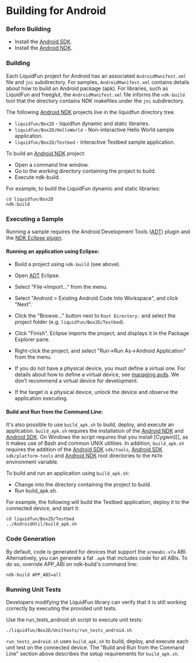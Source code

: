 # Building for Android

### Before Building

-   Install the [Android SDK].
-   Install the [Android NDK].

### Building

Each LiquidFun project for Android has an associated `AndroidManifest.xml`
file and `jni` subdirectory.  For samples, `AndroidManifest.xml` contains
details about how to build an Android package (apk).  For libraries, such as
LiquidFun and freeglut, the `AndroidManifest.xml` file informs the `ndk-build`
tool that the directory contains NDK makefiles under the `jni` subdirectory.

The following [Android NDK][] projects live in the liquidfun directory tree.

-   `liquidfun/Box2D` - liquidfun dynamic and static libraries.
-   `liquidfun/Box2D/HelloWorld` - Non-interactive Hello World sample
     application.
-   `liquidfun/Box2D/Testbed` - Interactive Testbed sample application.

To build an [Android NDK][] project:

-   Open a command line window.
-   Go to the working directory containing the project to build.
-   Execute ndk-build.

For example, to build the LiquidFun dynamic and static libraries:

    cd liquidfun/Box2D
    ndk-build

### Executing a Sample

Running a sample requires the Android Development Tools ([ADT][]) plugin and
the [NDK Eclipse plugin][].

#### Running an application using Eclipse:

-   Build a project using `ndk-build` (see above).
-   Open [ADT][] Eclipse.
-   Select "File->Import..." from the menu.
-   Select "Android > Existing Android Code Into Workspace", and click "Next".
-   Click the "Browse..." button next to `Root Directory:` and select the
    project folder (e.g. `liquidfun/Box2D/Testbed`).
-   Click "Finish". Eclipse imports the project, and displays it in the
    Package Explorer pane.
-   Right-click the project, and select "Run->Run As->Android Application"
    from the menu.
-   If you do not have a physical device, you must define a virtual one.
    For details about how to define a virtual device, see [managing avds][].
    We don’t recommend a virtual device for development.

-   If the target is a physical device, unlock the device and observe the application executing.

#### Build and Run from the Command Line:

It's also possible to use `build_apk.sh` to build, deploy, and execute an application.
`build_apk.sh` requires the installation of the [Android NDK][] and [Android SDK][].
On Windows the script requires that you install [Cygwin][], as it
makes use of Bash and common UNIX utilities.  In addition, `build_apk.sh`
requires the addition of the [Android SDK][] `sdk/tools`, [Android SDK][]
`sdk/platform-tools` and [Android NDK][] root directories to the `PATH`
environment variable.

To build and run an application using `build_apk.sh`:

-   Change into the directory containing the project to build.
-   Run build\_apk.sh.

For example, the following will build the Testbed application, deploy it to
the connected device, and start it:

    cd liquidfun/Box2D/Testbed
    ../AndroidUtil/build_apk.sh

### Code Generation

By default, code is generated for devices that support the `armeabi-v7a` ABI.
Alternatively, you can generate a fat `.apk` that includes code for all ABIs.
To do so, override APP\_ABI on ndk-build's command line:

    ndk-build APP_ABI=all

### Running Unit Tests

Developers modifying the LiquidFun library can verify that it is still working
correctly by executing the provided unit tests.

Use the run\_tests\_android.sh script to execute unit tests:

    ./liquidfun/Box2D/Unittests/run_tests_android.sh

`run_tests_android.sh` uses `build_apk.sh` to build, deploy, and
execute each unit test on the connected device.
The "Build and Run from the Command Line" section above describes
the setup requirements for `build_apk.sh`.

  [Android SDK]: http://developer.android.com/sdk/index.html
  [Android NDK]: http://developer.android.com/tools/sdk/ndk/index.html
  [NDK Eclipse plugin]: http://developer.android.com/sdk/index.html
  [managing avds]: http://developer.android.com/tools/devices/managing-avds.html
  [Cygwin installation]: http://www.cygwin.com/
  [ADT]: http://developer.android.com/tools/sdk/eclipse-adt.html

